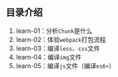 ## 目录介绍
1. learn-01：分析`Chunk`是什么
2. learn-02：体验`webpack`打包流程
3. learn-03：编译`less`、`css`文件
4. learn-04：编译`img`文件
5. learn-05：编译`js`文件（编译`es6+`）
